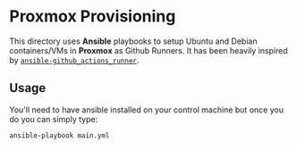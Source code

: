 # Proxmox Provisioning

This directory uses **Ansible** playbooks to setup Ubuntu and Debian containers/VMs in **Proxmox** as Github Runners. It has been heavily inspired by [`ansible-github_actions_runner`](https://github.com/MonolithProjects/ansible-github_actions_runner).

## Usage

You'll need to have ansible installed on your control machine but once you do you can simply type:

```sh
ansible-playbook main.yml 
```
